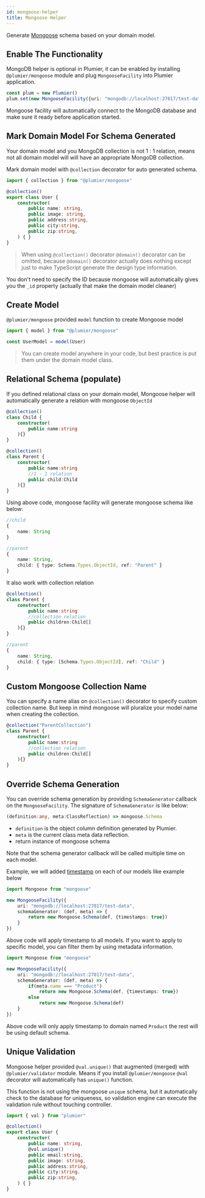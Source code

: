 ```yaml
---
id: mongoose-helper
title: Mongoose Helper
---
```


Generate [Mongoose](http://mongoosejs.com/) schema based on your domain model.

## Enable The Functionality
MongoDB helper is optional in Plumier, it can be enabled by installing `@plumier/mongoose` module and plug `MongooseFacility` into Plumier application.

```typescript
const plum = new Plumier()
plum.set(new MongooseFacility({uri: "mongodb://localhost:27017/test-data"}))
```

Mongoose facility will automatically connect to the MongoDB database and make sure it ready before application started.

## Mark Domain Model For Schema Generated
Your domain model and you MongoDB collection is not 1 : 1 relation, means not all domain model will will have an appropriate MongoDB collection. 

Mark domain model with `@collection` decorator for auto generated schema.

```typescript
import { collection } from "@plumier/mongoose"

@collection()
export class User {
    constructor(
        public name: string,
        public image: string,
        public address:string,
        public city:string,
        public zip:string,
    ) { }
}
```

> When using `@collection()` decorator `@domain()` decorator can be omitted, because `@domain()` decorator actually does nothing except just to make TypeScript generate the design type information.

You don't need to specify the ID because mongoose will automatically gives you the `_id` property (actually that make the domain model cleaner)

## Create Model
`@plumier/mongoose` provided `model` function to create Mongoose model

```typescript
import { model } from "@plumier/mongoose"

const UserModel = model(User)
```

> You can create model anywhere in your code, but best practice is put them under the domain model class.

## Relational Schema (populate)
If you defined relational class on your domain model, Mongoose helper will automatically generate a relation with mongoose `ObjectId`

```typescript
@collection()
class Child {
    constructor(
        public name:string
    ){}
}

@collection()
class Parent {
    constructor(
        public name:string
        //1 - 1 relation
        public child:Child
    ){}
}
```

Using above code, mongoose facility will generate mongoose schema like below:

```typescript
//child
{
    name: String
}

//parent
{
    name: String,
    child: { type: Schema.Types.ObjectId, ref: "Parent" }
}
```

It also work with collection relation 

```typescript
@collection()
class Parent {
    constructor(
        public name:string
        //collection relation
        public children:Child[]
    ){}
}
```

```typescript
//parent
{
    name: String,
    child: { type: [Schema.Types.ObjectId], ref: "Child" }
}
```

## Custom Mongoose Collection Name
You can specify a name alias on `@collection()` decorator to specify custom collection name. But keep in mind mongoose will pluralize your model name when creating the collection.

```typescript
@collection("ParentCollection")
class Parent {
    constructor(
        public name:string
        //collection relation
        public children:Child[]
    ){}
}
```

## Override Schema Generation
You can override schema generation by providing `SchemaGenerator` callback on the `MongooseFacility`. The signature of `SchemaGenerator` is like below:

```typescript
(definition:any, meta:ClassReflection) => mongoose.Schema
```

* `definition` is the object column definition generated by Plumier.
* `meta` is the current class meta data reflection.
* return instance of mongoose schema

Note that the schema generator callback will be called multiple time on each model.

Example, we will added [timestamp](https://mongoosejs.com/docs/guide.html#timestamps) on each of our models like example below

```typescript
import Mongoose from "mongoose" 

new MongooseFacility({
    uri: "mongodb://localhost:27017/test-data",
    schemaGenerator: (def, meta) => {
        return new Mongoose.Schema(def, {timestamps: true})
    }
})
```

Above code will apply timestamp to all models. If you want to apply to specific model, you can filter them by using metadata information.

```typescript
import Mongoose from "mongoose" 

new MongooseFacility({
    uri: "mongodb://localhost:27017/test-data",
    schemaGenerator: (def, meta) => {
        if(meta.name === "Product")
            return new Mongoose.Schema(def, {timestamps: true})
        else 
            return new Mongoose.Schema(def)
    }
})
```

Above code will only apply timestamp to domain named `Product` the rest will be using default schema.


## Unique Validation
Mongoose helper provided `@val.unique()` that augmented (merged) with `@plumier/validator` module. Means if you install `@plumier/mongoose` `@val` decorator will automatically has `unique()` function.

This function is not using the mongoose `unique` schema, but it automatically check to the database for uniqueness, so validation engine can execute the validation rule without touching controller.

```typescript
import { val } from "plumier"

@collection()
export class User {
    constructor(
        public name: string,
        @val.unique()
        public email:string,
        public image: string,
        public address:string,
        public city:string,
        public zip:string,
    ) { }
}
```

<!-- ## POST Form With Relational Data
Mongoose helper provided custom object converter, so it possible to post relational data from HTML Form by providing the ObjectId of the child model.

```typescript
//domains
@collection()
class Image {
    constructor(
        public name: string
    ) { }
}
@collection()
class Animal {
    constructor(
        public name: string,
        @array(Image)
        public images: Image[]
    ) { }
}
const ImageModel = model(Image)
const AnimalModel = model(Animal)

//controller
class AnimalController {
    @route.post()
    async save(data: Animal) {
        const newly = await new AnimalModel(data).save()
        return newly._id
    }
}
```

Above code showing that we created a route named `POST /animal/save` which will save Animal information with relational data which is images data that previously saved. Below request will be valid:

```
POST /animal/save
payload:
{name: "Mimi", images: ["507f191e810c19729de860ea", "507f191e810c19729de239ca"]}
```
 -->
